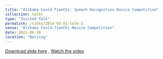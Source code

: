 ```yaml
---
title: "Alibaba Could-TianChi: Speech Recognition Novice Competition"
collection: talks
type: "Invited Talk"
permalink: /talks/2014-03-01-talk-3
venue: "Alibaba Could-TianChi-Novice Competition"
date: 2021-06-30
location: "Beijing"
---
```


[Download slide here](https://docs.google.com/presentation/d/1-U_QbUO_WDIXtvCo45PnDCRsJa0A3_Ur/edit#slide=id.p31) ,  [Watch the video](https://www.bilibili.com/video/BV1Uq4y1E7Di?p=1)
